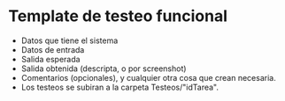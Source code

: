 # Template de testeo funcional

- Datos que tiene el sistema
- Datos de entrada
- Salida esperada
- Salida obtenida (descripta, o por screenshot)
- Comentarios (opcionales), y cualquier otra cosa que crean necesaria.
- Los testeos se subiran a la carpeta Testeos/"idTarea".
